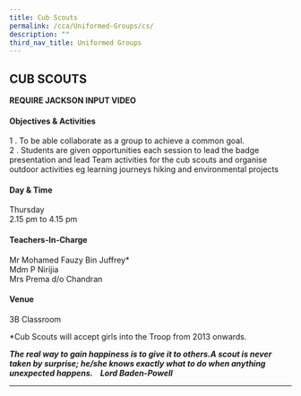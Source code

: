 ```yaml
---
title: Cub Scouts
permalink: /cca/Uniformed-Groups/cs/
description: ""
third_nav_title: Uniformed Groups
---
```

## CUB SCOUTS

**REQUIRE JACKSON INPUT VIDEO**

#### Objectives & Activities

1 \.  To be able collaborate as a group to achieve a common goal.<br>
2 \.  Students are given opportunities each session to lead the badge presentation and lead Team activities for the cub scouts and organise outdoor activities eg learning journeys hiking and environmental projects

#### Day & Time

Thursday  <br>
2.15 pm to 4.15 pm

#### Teachers-In-Charge

Mr Mohamed Fauzy Bin Juffrey\*<br>
Mdm P Nirijia<br>
Mrs Prema d/o Chandran

#### Venue

3B Classroom

\*Cub Scouts will accept girls into the Troop from 2013 onwards.

**_The real way to gain happiness is to give it to others.A scout is never taken by surprise; he/she knows exactly what to do when anything unexpected happens.    Lord Baden-Powell_**

--- 